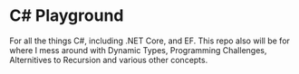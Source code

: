 # C# Playground
For all the things C#, including .NET Core, and EF.
This repo also will be for where I mess around with Dynamic Types, Programming Challenges, Alternitives to Recursion and various other concepts.

